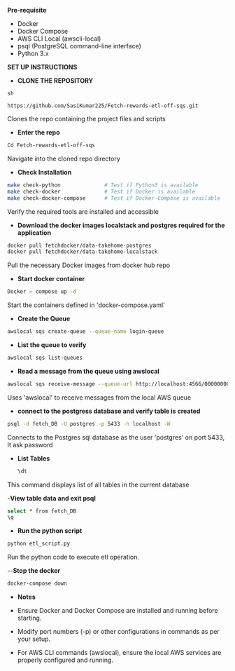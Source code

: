 **Pre-requisite**
- Docker
- Docker Compose
- AWS CLI Local (awscli-local)
- psql (PostgreSQL command-line interface)
- Python 3.x

**SET UP INSTRUCTIONS**
- **CLONE THE REPOSITORY**
```
sh

https://github.com/SasiKumar225/Fetch-rewards-etl-off-sqs.git
```
Clones the repo containing the project files and scripts

- **Enter the repo**
```sh
Cd Fetch-rewards-etl-off-sqs
```
Navigate into the cloned repo directory

- **Check Installation**
```sh
make check-python              # Test if Python3 is available
make check-docker              # Test if Docker is available
make check-docker-compose      # Test if Docker-Compose is available
```
Verify the required tools are installed and accessible

- **Download the docker images localstack and postgres required for the application**
```sh
docker pull fetchdocker/data-takehome-postgres
docker pull fetchdocker/data-takehome-localstack
```
Pull the necessary Docker images from docker hub repo

- **Start docker container**
```sh
Docker – compose up -d
```
Start the containers defined in 'docker-compose.yaml'

- **Create the Queue**
```sh
awslocal sqs create-queue --queue-name login-queue
```

- **List the queue to verify**
```sh
awslocal sqs list-queues
```

- **Read a message from the queue using awslocal**
```sh
awslocal sqs receive-message --queue-url http://localhost:4566/000000000000/login-queue
```
Uses 'awslocal' to receive messages from the local AWS queue

- **connect to the postgress database and verify table is created**
```sh
psql -d fetch_DB -U postgres -p 5433 -h localhost -W
```
Connects to the Postgres sql database as the user 'postgres' on port 5433, It ask password 

- **List Tables**
  ```sh
  \dt
  ```
This command displays list of all tables in the current database

-**View table data and exit psql**
```sh
select * from fetch_DB
\q
```

- **Run the python script**
```sh
python etl_script.py
```
Run the python code to execute etl operation.

--**Stop the docker**
```sh
docker-compose down
```





- **Notes**
- Ensure Docker and Docker Compose are installed and running before starting.

- Modify port numbers (-p) or other configurations in commands as per your setup.

- For AWS CLI commands (awslocal), ensure the local AWS services are properly configured and running.
